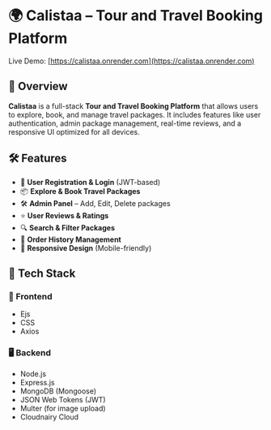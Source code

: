 
# 🌍 Calistaa – Tour and Travel Booking Platform

Live Demo: [https://calistaa.onrender.com](https://calistaa.onrender.com)

## 📌 Overview

**Calistaa** is a full-stack **Tour and Travel Booking Platform** that allows users to explore, book, and manage travel packages. It includes features like user authentication, admin package management, real-time reviews, and a responsive UI optimized for all devices.

## 🛠️ Features

- 🧾 **User Registration & Login** (JWT-based)
- 📦 **Explore & Book Travel Packages**
- 🛠 **Admin Panel** – Add, Edit, Delete packages
- ⭐ **User Reviews & Ratings**
- 🔍 **Search & Filter Packages**
- 🧾 **Order History Management**
- 📱 **Responsive Design** (Mobile-friendly)

## 🚀 Tech Stack

### 🔧 Frontend
- Ejs
- CSS
- Axios

### 🖥 Backend
- Node.js
- Express.js
- MongoDB (Mongoose)
- JSON Web Tokens (JWT)
- Multer (for image upload)
- Cloudnairy Cloud
 

